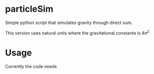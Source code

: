 # particleSim

Simple python script that simulates gravity through direct sum.

This version uses natural units where the gravitational constante is $4 \pi^2$

# Usage

Currently the code needs
